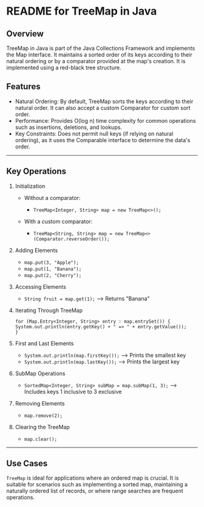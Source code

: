 # README for TreeMap in Java

## Overview

TreeMap in Java is part of the Java Collections Framework and implements the Map interface. It maintains a sorted order of its keys according to their natural ordering or by a comparator provided at the map's creation. It is implemented using a red-black tree structure.

## Features

- Natural Ordering: By default, TreeMap sorts the keys according to their natural order. It can also accept a custom Comparator for custom sort order.
- Performance: Provides O(log n) time complexity for common operations such as insertions, deletions, and lookups.
- Key Constraints: Does not permit null keys (if relying on natural ordering), as it uses the Comparable interface to determine the data's order.

---

## Key Operations

1. Initialization

   - Without a comparator:
     - ```TreeMap<Integer, String> map = new TreeMap<>();```

   - With a custom comparator:
     - ```TreeMap<String, String> map = new TreeMap<>(Comparator.reverseOrder());```

2. Adding Elements
   - ```map.put(3, "Apple");```
   - ```map.put(1, "Banana");```
   - ```map.put(2, "Cherry");```

3. Accessing Elements
   - ```String fruit = map.get(1);``` --> Returns "Banana"

4. Iterating Through TreeMap
   ```
   for (Map.Entry<Integer, String> entry : map.entrySet()) {
   System.out.println(entry.getKey() + " => " + entry.getValue());
   }
   ```

5. First and Last Elements
   - ```System.out.println(map.firstKey());``` --> Prints the smallest key
   - ```System.out.println(map.lastKey());``` --> Prints the largest key

6. SubMap Operations
   - ```SortedMap<Integer, String> subMap = map.subMap(1, 3);``` --> Includes keys 1 inclusive to 3 exclusive

7. Removing Elements
   - ```map.remove(2);```

8. Clearing the TreeMap
   - ```map.clear();```

---

## Use Cases

`TreeMap` is ideal for applications where an ordered map is crucial. It is suitable for scenarios such as implementing a sorted map, maintaining a naturally ordered list of records, or where range searches are frequent operations.